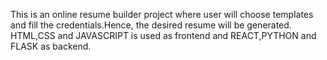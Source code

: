 This is  an online resume builder project where user will choose templates and fill the credentials.Hence, the desired resume will be generated.
HTML,CSS and JAVASCRIPT is used as frontend and REACT,PYTHON and FLASK as backend.

